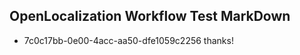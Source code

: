 ## OpenLocalization Workflow Test MarkDown
* 7c0c17bb-0e00-4acc-aa50-dfe1059c2256 thanks!

<!--HONumber=Sep16_HO1-->


